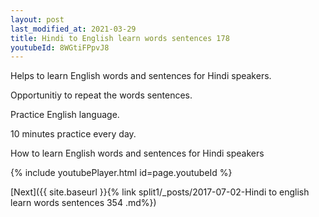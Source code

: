 ```yaml
---
layout: post
last_modified_at: 2021-03-29
title: Hindi to English learn words sentences 178 
youtubeId: 8WGtiFPpvJ8
---
```

 
 
Helps to learn English words and sentences for Hindi speakers.

Opportunitiy to repeat the words sentences. 

Practice English language. 
 
10 minutes practice every day. 
 
How to learn English words and sentences for Hindi speakers 
 
{% include youtubePlayer.html id=page.youtubeId %}
 
 
[Next]({{ site.baseurl }}{% link  split1/_posts/2017-07-02-Hindi to english learn words sentences 354 .md%})
 
